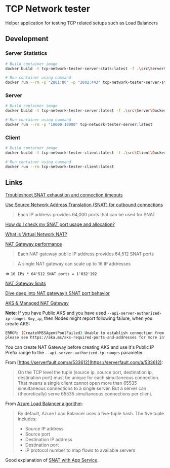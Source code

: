 # TCP Network tester

Helper application for testing TCP related setups such as Load Balancers

## Development

### Server Statistics

```bash
# Build container image
docker build -t tcp-network-tester-server-stats:latest -f .\src\ServerStatistics\Dockerfile .

# Run container using command
docker run --rm -p "2001:80" -p "2002:443" tcp-network-tester-server-stats:latest
```

### Server

```bash
# Build container image
docker build -t tcp-network-tester-server:latest -f .\src\Server\Dockerfile .

# Run container using command
docker run --rm -p "10000:10000" tcp-network-tester-server:latest
```

### Client

```bash
# Build container image
docker build -t tcp-network-tester-client:latest -f .\src\Client\Dockerfile .

# Run container using command
docker run --rm tcp-network-tester-client:latest
```

## Links

[Troubleshoot SNAT exhaustion and connection timeouts](https://docs.microsoft.com/en-us/azure/load-balancer/troubleshoot-outbound-connection)

[Use Source Network Address Translation (SNAT) for outbound connections](https://docs.microsoft.com/en-us/azure/load-balancer/load-balancer-outbound-connections)

> Each IP address provides 64,000 ports that can be used for SNAT

[How do I check my SNAT port usage and allocation?](https://docs.microsoft.com/en-us/azure/load-balancer/load-balancer-standard-diagnostics#how-do-i-check-my-snat-port-usage-and-allocation)

[What is Virtual Network NAT?](https://docs.microsoft.com/en-us/azure/virtual-network/nat-gateway/nat-overview)

[NAT Gateway performance](https://docs.microsoft.com/en-us/azure/virtual-network/nat-gateway/nat-gateway-resource#performance)

> Each NAT gateway public IP address provides 64,512 SNAT ports

> A single NAT gateway can scale up to 16 IP addresses

=> `16 IPs * 64'512 SNAT ports = 1'032'192`

[NAT Gateway limits](https://docs.microsoft.com/en-us/azure/azure-resource-manager/management/azure-subscription-service-limits?toc=%2Fazure%2Fvirtual-network%2Ftoc.json#nat-gateway-limits)

[Dive deep into NAT gateway’s SNAT port behavior](https://azure.microsoft.com/en-us/blog/dive-deep-into-nat-gateway-s-snat-port-behavior/)

[AKS & Managed NAT Gateway](https://docs.microsoft.com/en-us/azure/aks/nat-gateway)

**Note**: If you have Public AKS and you have used `--api-server-authorized-ip-ranges $my_ip`,
then Nodes might report following failure, when you create AKS:

```bash
ERROR: (CreateVMSSAgentPoolFailed) Unable to establish connection from agents to Kubernetes API server, 
please see https://aka.ms/aks-required-ports-and-addresses for more information. Details: Code="VMExtensionProvisioningError" ...
```

You can create NAT Gateway before creating AKS and use it's Public IP Prefix range to the
`--api-server-authorized-ip-ranges` parameter.

From [https://serverfault.com/a/533612](https://serverfault.com/a/533612):

> On the TCP level the tuple (source ip, source port, destination ip, destination port)
> must be unique for each simultaneous connection. That means a single client cannot open
> more than 65535 simultaneous connections to a single server. 
> But a server can (theoretically) serve 65535 simultaneous connections per client.

From [Azure Load Balancer algorithm](https://learn.microsoft.com/en-us/azure/load-balancer/concepts):

> By default, Azure Load Balancer uses a five-tuple hash.
> The five tuple includes:
> - Source IP address
> - Source port
> - Destination IP address
> - Destination port
> - IP protocol number to map flows to available servers

Good explanation of [SNAT with App Service](https://4lowtherabbit.github.io/blogs/2019/10/SNAT/).
